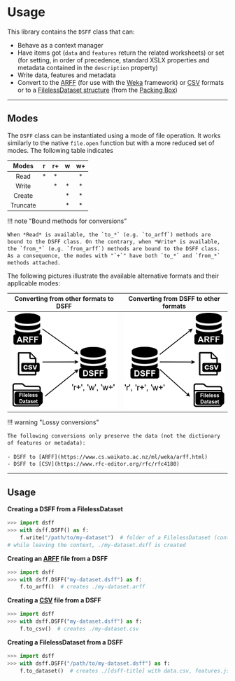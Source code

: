 # Usage

This library contains the `DSFF` class that can:

- Behave as a context manager
- Have items got (`data` and `features` return the related worksheets) or set (for setting, in order of precedence, standard XSLX properties and metadata contained in the `description` property)
- Write data, features and metadata
- Convert to the [ARFF](https://www.cs.waikato.ac.nz/ml/weka/arff.html) (for use with the [Weka](https://www.cs.waikato.ac.nz/ml/weka) framework) or [CSV](https://www.rfc-editor.org/rfc/rfc4180) formats or to a [FilelessDataset structure](https://docker-packing-box.readthedocs.io/en/latest/usage/datasets.html) (from the [Packing Box](https://github.com/packing-box/docker-packing-box))

-----

## Modes

The `DSFF` class can be instantiated using a mode of file operation. It works similarly to the native `file.open` function but with a more reduced set of modes. The following table indicates

Modes | r | r+ | w | w+
:----:|:-:|:--:|:-:|:--:
Read | * | * |  | *
Write |  | * | * | *
Create |  |  | * | *
Truncate |  |  | * | *

!!! note "Bound methods for conversions"

    When *Read* is available, the `to_*` (e.g. `to_arff`) methods are bound to the DSFF class. On the contrary, when *Write* is available, the `from_*` (e.g. `from_arff`) methods are bound to the DSFF class. As a consequence, the modes with "`+`" have both `to_*` and `from_*` methods attached.

The following pictures illustrate the available alternative formats and their applicable modes:

Converting from other formats to DSFF |  Converting from DSFF to other formats
:-------------------------------------------------------:|:-----------------------------------------------------:
![From alternative formats to DSFF](https://github.com/packing-box/python-dsff/raw/main/docs/pages/imgs/dsff-from.png) | ![From DSFF to alternative formats](https://github.com/packing-box/python-dsff/raw/main/docs/pages/imgs/dsff-to.png)

!!! warning "Lossy conversions"
    
    The following conversions only preserve the data (not the dictionary of features or metadata):
    
    - DSFF to [ARFF](https://www.cs.waikato.ac.nz/ml/weka/arff.html)
    - DSFF to [CSV](https://www.rfc-editor.org/rfc/rfc4180)

-----

## Usage

**Creating a DSFF from a FilelessDataset**

```python
>>> import dsff
>>> with dsff.DSFF() as f:
    f.write("/path/to/my-dataset")  # folder of a FilelessDataset (containing data.csv, features.json and metadata.json)
# while leaving the context, ./my-dataset.dsff is created
```

**Creating an [ARFF](https://www.cs.waikato.ac.nz/ml/weka/arff.html) file from a DSFF**

```python
>>> import dsff
>>> with dsff.DSFF("my-dataset.dsff") as f:
    f.to_arff()  # creates ./my-dataset.arff
```

**Creating a [CSV](https://www.rfc-editor.org/rfc/rfc4180) file from a DSFF**

```python
>>> import dsff
>>> with dsff.DSFF("my-dataset.dsff") as f:
    f.to_csv()  # creates ./my-dataset.csv
```

**Creating a FilelessDataset from a DSFF**

```python
>>> import dsff
>>> with dsff.DSFF("/path/to/my-dataset.dsff") as f:
    f.to_dataset()  # creates ./[dsff-title] with data.csv, features.json and metadata.json
```


